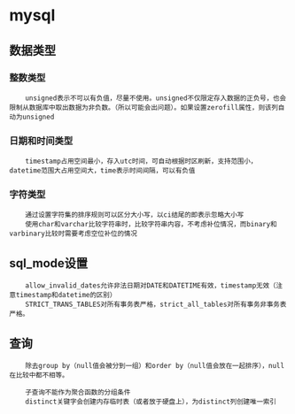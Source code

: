 # mysql


## 数据类型

### 整数类型

		unsigned表示不可以有负值，尽量不使用。unsigned不仅限定存入数据的正负号，也会限制从数据库中取出数据为非负数。（所以可能会出问题）。如果设置zerofill属性，则该列自动为unsigned

### 日期和时间类型

		timestamp占用空间最小，存入utc时间，可自动根据时区刷新，支持范围小，datetime范围大占用空间大，time表示时间间隔，可以有负值

### 字符类型

		通过设置字符集的排序规则可以区分大小写，以ci结尾的即表示忽略大小写
		使用char和varchar比较字符串时，比较字符串内容，不考虑补位情况，而binary和varbinary比较时需要考虑空位补位的情况

## sql_mode设置

		allow_invalid_dates允许非法日期对DATE和DATETIME有效，timestamp无效（注意timestamp和datetime的区别）
		STRICT_TRANS_TABLES对所有事务表严格，strict_all_tables对所有事务非事务表严格。

## 查询

		除去group by（null值会被分到一组）和order by（null值会放在一起排序），null在比较中都不相等。
		
		子查询不能作为聚合函数的分组条件
		distinct关键字会创建内存临时表（或者放于硬盘上），为distinct列创建唯一索引

